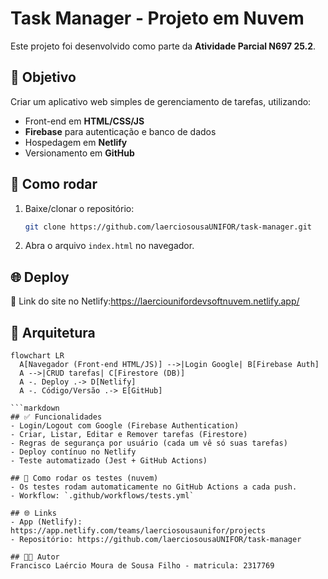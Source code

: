 
# Task Manager - Projeto em Nuvem

Este projeto foi desenvolvido como parte da **Atividade Parcial N697 25.2**.

## 📌 Objetivo
Criar um aplicativo web simples de gerenciamento de tarefas, utilizando:
- Front-end em **HTML/CSS/JS**
- **Firebase** para autenticação e banco de dados
- Hospedagem em **Netlify**
- Versionamento em **GitHub**

## 🚀 Como rodar
1. Baixe/clonar o repositório:
   ```bash
   git clone https://github.com/laerciosousaUNIFOR/task-manager.git
   ```
2. Abra o arquivo `index.html` no navegador.

## 🌐 Deploy
🔗 Link do site no Netlify:https://laerciounifordevsoftnuvem.netlify.app/

## 🧱 Arquitetura
```mermaid
flowchart LR
  A[Navegador (Front-end HTML/JS)] -->|Login Google| B[Firebase Auth]
  A -->|CRUD tarefas| C[Firestore (DB)]
  A -. Deploy .-> D[Netlify]
  A -. Código/Versão .-> E[GitHub]

```markdown
## ✅ Funcionalidades
- Login/Logout com Google (Firebase Authentication)
- Criar, Listar, Editar e Remover tarefas (Firestore)
- Regras de segurança por usuário (cada um vê só suas tarefas)
- Deploy contínuo no Netlify
- Teste automatizado (Jest + GitHub Actions)

## 🧪 Como rodar os testes (nuvem)
- Os testes rodam automaticamente no GitHub Actions a cada push.
- Workflow: `.github/workflows/tests.yml`

## 🌐 Links
- App (Netlify): https://app.netlify.com/teams/laerciosousaunifor/projects
- Repositório: https://github.com/laerciosousaUNIFOR/task-manager

## 👨‍💻 Autor
Francisco Laércio Moura de Sousa Filho - matricula: 2317769
